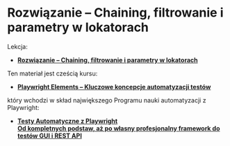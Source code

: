 # Rozwiązanie – Chaining, filtrowanie i parametry w lokatorach

Lekcja:

- [**Rozwiązanie – Chaining, filtrowanie i parametry w lokatorach**](https://jaktestowac.pl/lesson/pw5s01l13/)

Ten materiał jest cześcią kursu:

- [**Playwright Elements – Kluczowe koncepcje automatyzacji testów**](https://jaktestowac.pl/course/playwright-elements/)

który wchodzi w skład największego Programu nauki automatyzacji z Playwright:

- [**Testy Automatyczne z Playwright <br/>Od kompletnych podstaw, aż po własny profesjonalny framework do testów GUI i REST API**](https://jaktestowac.pl/playwright)
